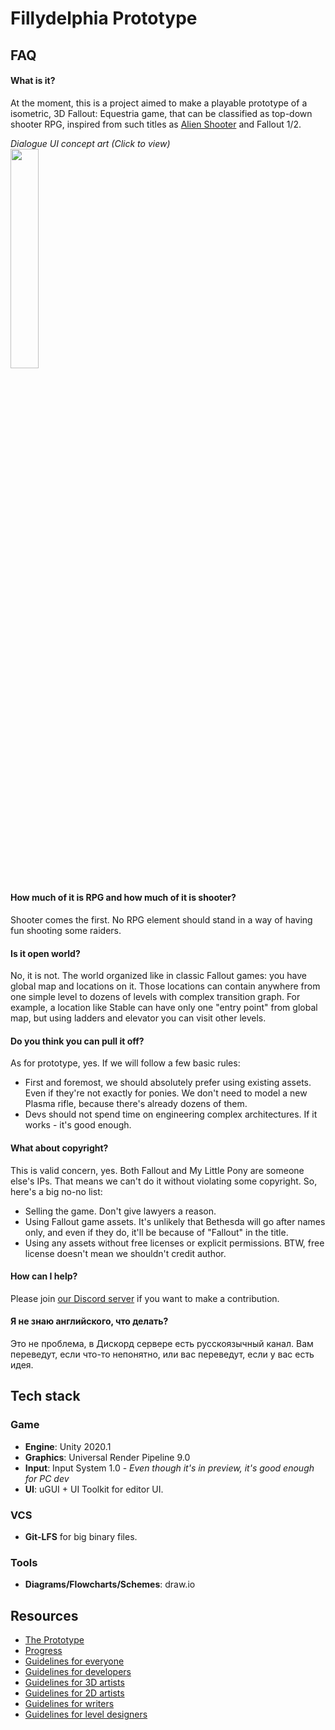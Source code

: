 # Fillydelphia Prototype #

## FAQ ##

#### What is it? ####
At the moment, this is a project aimed to make a playable prototype of a isometric, 3D Fallout: Equestria game, that can be classified as top-down shooter RPG, inspired from such titles as [Alien Shooter](https://www.youtube.com/watch?v=-xinLOQRS4U) and Fallout 1/2.

*Dialogue UI concept art (Click to view)*  
<a href="Docs/Old/Dialogue2-Snapshot-3.png" target="_blank"><img src="Docs/Old/Dialogue2-Snapshot-3.png" width="30%"/></a>

#### How much of it is RPG and how much of it is shooter? ####
Shooter comes the first. No RPG element should stand in a way of having fun shooting some raiders.

#### Is it open world? ####
No, it is not. The world organized like in classic Fallout games: you have global map and locations on it. Those locations can contain anywhere from one simple level to dozens of levels with complex transition graph.
For example, a location like Stable can have only one "entry point" from global map, but using ladders and elevator you can visit other levels.

#### Do you think you can pull it off? ####
As for prototype, yes. If we will follow a few basic rules:
+ First and foremost, we should absolutely prefer using existing assets. Even if they're not exactly for ponies. We don't need to model a new Plasma rifle, because there's already dozens of them.
+ Devs should not spend time on engineering complex architectures. If it works - it's good enough.

#### What about copyright? ####
This is valid concern, yes. Both Fallout and My Little Pony are someone else's IPs. That means we can't do it without violating some copyright. So, here's a big no-no list:
+ Selling the game. Don't give lawyers a reason.
+ Using Fallout game assets. It's unlikely that Bethesda will go after names only, and even if they do, it'll be because of "Fallout" in the title.
+ Using any assets without free licenses or explicit permissions. BTW, free license doesn't mean we shouldn't credit author.

#### How can I help? ####
Please join [our Discord server](https://discord.gg/ybrMuCr) if you want to make a contribution.

#### Я не знаю английского, что делать? ####
Это не проблема, в Дискорд сервере есть русскоязычный канал. Вам переведут, если что-то непонятно, или вас переведут, если у вас есть идея.

## Tech stack ##

### Game ###
+ **Engine**: Unity 2020.1
+ **Graphics**: Universal Render Pipeline 9.0
+ **Input**: Input System 1.0 - *Even though it's in preview, it's good enough for PC dev*
+ **UI**: uGUI + UI Toolkit for editor UI.

### VCS ###
+ **Git-LFS** for big binary files.

### Tools ###
+ **Diagrams/Flowcharts/Schemes**: draw.io

## Resources ##
+ [The Prototype](Docs/Concepts/Prototype.md)
+ [Progress](Docs/Progress.md)
+ [Guidelines for everyone](Docs/GuidelinesProject.md)
+ [Guidelines for developers](Docs/GuidelinesCode.md)
+ [Guidelines for 3D artists](Docs/Guidelines3DArt.md)
+ [Guidelines for 2D artists](Docs/Guidelines2DArt.md)
+ [Guidelines for writers](Docs/GuidelinesWriting.md)
+ [Guidelines for level designers](Docs/GuidelinesLevelDesign.md)
